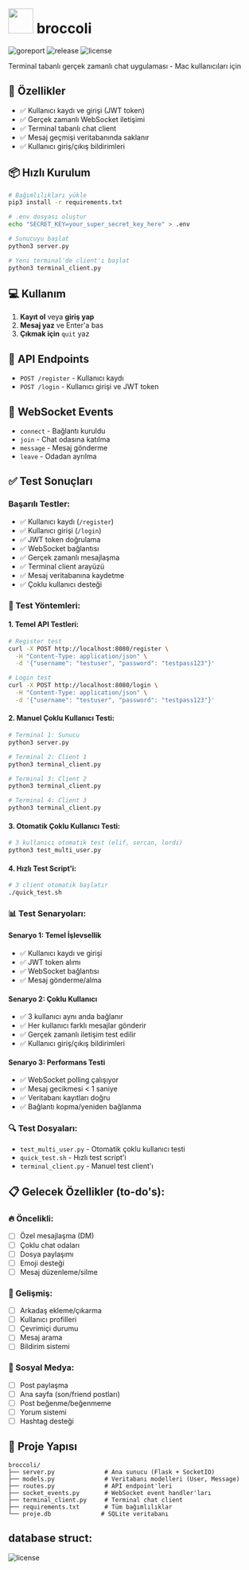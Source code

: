 
# [<img src="https://github.com/broccoli-cli/broccoli/blob/main/assets/broccoli-logo.png" width="50"/>](broccoli.png) broccoli
![goreport](https://goreportcard.com/badge/github.com/broccoli-cli/broccoli)
![release](https://badgen.net/github/release/broccoli-cli/broccoli)
![license](https://badgen.net/github/license/broccoli-cli/broccoli)

Terminal tabanlı gerçek zamanlı chat uygulaması - Mac kullanıcıları için

## 🚀 Özellikler

- ✅ Kullanıcı kaydı ve girişi (JWT token)
- ✅ Gerçek zamanlı WebSocket iletişimi
- ✅ Terminal tabanlı chat client
- ✅ Mesaj geçmişi veritabanında saklanır
- ✅ Kullanıcı giriş/çıkış bildirimleri

## 📦 Hızlı Kurulum

```bash
# Bağımlılıkları yükle
pip3 install -r requirements.txt

# .env dosyası oluştur
echo "SECRET_KEY=your_super_secret_key_here" > .env

# Sunucuyu başlat
python3 server.py

# Yeni terminal'de client'ı başlat
python3 terminal_client.py
```

## 💻 Kullanım

1. **Kayıt ol** veya **giriş yap**
2. **Mesaj yaz** ve Enter'a bas
3. **Çıkmak için** `quit` yaz

## 🔧 API Endpoints

- `POST /register` - Kullanıcı kaydı
- `POST /login` - Kullanıcı girişi ve JWT token

## 🔌 WebSocket Events

- `connect` - Bağlantı kuruldu
- `join` - Chat odasına katılma
- `message` - Mesaj gönderme
- `leave` - Odadan ayrılma

## ✅ Test Sonuçları

### Başarılı Testler:
- ✅ Kullanıcı kaydı (`/register`)
- ✅ Kullanıcı girişi (`/login`) 
- ✅ JWT token doğrulama
- ✅ WebSocket bağlantısı
- ✅ Gerçek zamanlı mesajlaşma
- ✅ Terminal client arayüzü
- ✅ Mesaj veritabanına kaydetme
- ✅ Çoklu kullanıcı desteği

### 🧪 Test Yöntemleri:

#### **1. Temel API Testleri:**
```bash
# Register test
curl -X POST http://localhost:8080/register \
  -H "Content-Type: application/json" \
  -d '{"username": "testuser", "password": "testpass123"}'

# Login test  
curl -X POST http://localhost:8080/login \
  -H "Content-Type: application/json" \
  -d '{"username": "testuser", "password": "testpass123"}'
```

#### **2. Manuel Çoklu Kullanıcı Testi:**
```bash
# Terminal 1: Sunucu
python3 server.py

# Terminal 2: Client 1
python3 terminal_client.py

# Terminal 3: Client 2  
python3 terminal_client.py

# Terminal 4: Client 3
python3 terminal_client.py
```

#### **3. Otomatik Çoklu Kullanıcı Testi:**
```bash
# 3 kullanıcı otomatik test (elif, sercan, lordi)
python3 test_multi_user.py
```

#### **4. Hızlı Test Script'i:**
```bash
# 3 client otomatik başlatır
./quick_test.sh
```

### 📊 Test Senaryoları:

#### **Senaryo 1: Temel İşlevsellik**
- ✅ Kullanıcı kaydı ve girişi
- ✅ JWT token alımı
- ✅ WebSocket bağlantısı
- ✅ Mesaj gönderme/alma

#### **Senaryo 2: Çoklu Kullanıcı**
- ✅ 3 kullanıcı aynı anda bağlanır
- ✅ Her kullanıcı farklı mesajlar gönderir
- ✅ Gerçek zamanlı iletişim test edilir
- ✅ Kullanıcı giriş/çıkış bildirimleri

#### **Senaryo 3: Performans Testi**
- ✅ WebSocket polling çalışıyor
- ✅ Mesaj gecikmesi < 1 saniye
- ✅ Veritabanı kayıtları doğru
- ✅ Bağlantı kopma/yeniden bağlanma

### 🔍 Test Dosyaları:
- `test_multi_user.py` - Otomatik çoklu kullanıcı testi
- `quick_test.sh` - Hızlı test script'i
- `terminal_client.py` - Manuel test client'ı

## 📋 Gelecek Özellikler (to-do's):

### 🔥 Öncelikli:
- [ ] Özel mesajlaşma (DM)
- [ ] Çoklu chat odaları
- [ ] Dosya paylaşımı
- [ ] Emoji desteği
- [ ] Mesaj düzenleme/silme

### 🚀 Gelişmiş:
- [ ] Arkadaş ekleme/çıkarma
- [ ] Kullanıcı profilleri
- [ ] Çevrimiçi durumu
- [ ] Mesaj arama
- [ ] Bildirim sistemi

### 🎯 Sosyal Medya:
- [ ] Post paylaşma
- [ ] Ana sayfa (son/friend postları)
- [ ] Post beğenme/beğenmeme
- [ ] Yorum sistemi
- [ ] Hashtag desteği

## 📁 Proje Yapısı

```
broccoli/
├── server.py              # Ana sunucu (Flask + SocketIO)
├── models.py              # Veritabanı modelleri (User, Message)
├── routes.py              # API endpoint'leri
├── socket_events.py       # WebSocket event handler'ları
├── terminal_client.py     # Terminal chat client
├── requirements.txt       # Tüm bağımlılıklar
└── proje.db              # SQLite veritabanı
```

## database struct:
![license](https://github.com/broccoli-cli/broccoli/blob/main/assets/database-diagram.png)

